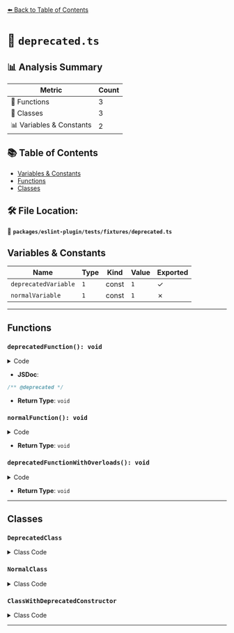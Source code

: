 [⬅️ Back to Table of Contents](../../../../index.md)

# 📄 `deprecated.ts`

## 📊 Analysis Summary

| Metric | Count |
|--------|-------|
| 🔧 Functions | 3 |
| 🧱 Classes | 3 |
| 📊 Variables & Constants | 2 |

## 📚 Table of Contents

- [Variables & Constants](#variables-constants)
- [Functions](#functions)
- [Classes](#classes)

## 🛠️ File Location:
📂 **`packages/eslint-plugin/tests/fixtures/deprecated.ts`**

## Variables & Constants

| Name | Type | Kind | Value | Exported |
|------|------|------|-------|----------|
| `deprecatedVariable` | `1` | const | `1` | ✓ |
| `normalVariable` | `1` | const | `1` | ✗ |


---

## Functions

### `deprecatedFunction(): void`

<details><summary>Code</summary>

```ts
export function deprecatedFunction(): void {}
```
</details>

- **JSDoc**:
```ts
/** @deprecated */
```

- **Return Type**: `void`
### `normalFunction(): void`

<details><summary>Code</summary>

```ts
function normalFunction(): void;
```
</details>

- **Return Type**: `void`
### `deprecatedFunctionWithOverloads(): void`

<details><summary>Code</summary>

```ts
function deprecatedFunctionWithOverloads(): void;
```
</details>

- **Return Type**: `void`

---

## Classes

### `DeprecatedClass`

<details><summary>Class Code</summary>

```ts
export class DeprecatedClass {
  /** @deprecated */
  foo: string = '';
}
```
</details>

### `NormalClass`

<details><summary>Class Code</summary>

```ts
class NormalClass {}
```
</details>

### `ClassWithDeprecatedConstructor`

<details><summary>Class Code</summary>

```ts
export class ClassWithDeprecatedConstructor {
  constructor();
  /** @deprecated */
  constructor(arg: string);
  constructor(arg?: string) {}
}
```
</details>


---